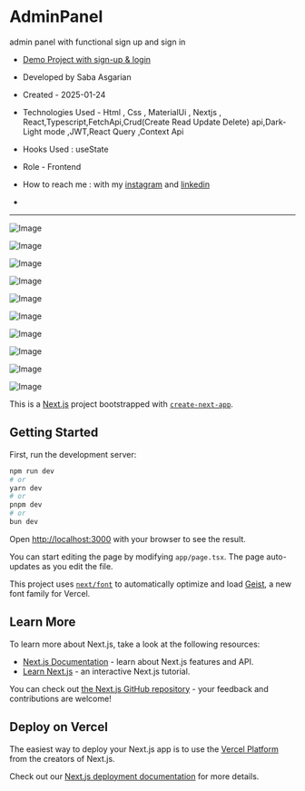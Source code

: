 # AdminPanel 
admin panel with functional sign up and sign in 
- [Demo Project with sign-up & login](https://admin-panel-xebm.vercel.app/)
 

- Developed by Saba Asgarian

- Created - 2025-01-24

- Technologies Used - Html , Css , MaterialUi , Nextjs , React,Typescript,FetchApi,Crud(Create Read Update Delete) api,Dark-Light mode ,JWT,React Query ,Context Api

- Hooks Used : useState
- Role - Frontend

- How to reach me : with my [instagram](https://www.instagram.com/saba_asgarian_web?igsh=M2Z2dTU3cHFmeW1o&utm_source=qr) and [linkedin](https://www.linkedin.com/in/saba-asgarian-69161088?utm_source=share&utm_campaign=share_via&utm_content=profile&utm_medium=ios_app)
- 
- ---------------------------
![Image](https://github.com/user-attachments/assets/33e579cf-d44b-472b-b611-e20ad01e9653)

![Image](https://github.com/user-attachments/assets/72103d01-23cf-435b-bcc9-2fda8267ca6c)

![Image](https://github.com/user-attachments/assets/e7a88d36-1bd2-46b5-b530-aac742f75607)

![Image](https://github.com/user-attachments/assets/9c8f664e-3c55-42fc-ae94-00242a34c996)

![Image](https://github.com/user-attachments/assets/366e2b00-51e7-4f15-9ed3-8b7418da2de1)

![Image](https://github.com/user-attachments/assets/08a1d651-beab-41e8-9f22-a94fbe7c982d)

![Image](https://github.com/user-attachments/assets/365abf39-5800-46cc-9751-02bd6ce1d388)

![Image](https://github.com/user-attachments/assets/bbdf769f-3578-4d2f-9c48-c963d06a6564)

![Image](https://github.com/user-attachments/assets/d560db0a-407f-4740-9c2d-c97bd3a6ddd6)

![Image](https://github.com/user-attachments/assets/7204b292-7e97-441f-95f3-8c7c71929235)

This is a [Next.js](https://nextjs.org) project bootstrapped with [`create-next-app`](https://nextjs.org/docs/app/api-reference/cli/create-next-app).

## Getting Started

First, run the development server:

```bash
npm run dev
# or
yarn dev
# or
pnpm dev
# or
bun dev
```

Open [http://localhost:3000](http://localhost:3000) with your browser to see the result.

You can start editing the page by modifying `app/page.tsx`. The page auto-updates as you edit the file.

This project uses [`next/font`](https://nextjs.org/docs/app/building-your-application/optimizing/fonts) to automatically optimize and load [Geist](https://vercel.com/font), a new font family for Vercel.

## Learn More

To learn more about Next.js, take a look at the following resources:

- [Next.js Documentation](https://nextjs.org/docs) - learn about Next.js features and API.
- [Learn Next.js](https://nextjs.org/learn) - an interactive Next.js tutorial.

You can check out [the Next.js GitHub repository](https://github.com/vercel/next.js) - your feedback and contributions are welcome!

## Deploy on Vercel

The easiest way to deploy your Next.js app is to use the [Vercel Platform](https://vercel.com/new?utm_medium=default-template&filter=next.js&utm_source=create-next-app&utm_campaign=create-next-app-readme) from the creators of Next.js.

Check out our [Next.js deployment documentation](https://nextjs.org/docs/app/building-your-application/deploying) for more details.
